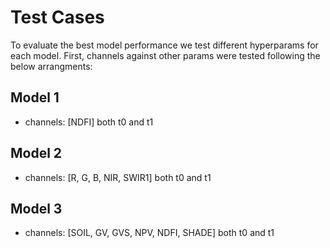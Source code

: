 # Test Cases


To evaluate the best model performance we test different hyperparams for each model. First, channels against other params were tested following the below arrangments:

## Model 1
- channels: [NDFI] both t0 and t1

## Model 2
- channels: [R, G, B, NIR, SWIR1] both t0 and t1

## Model 3
- channels: [SOIL, GV, GVS, NPV, NDFI, SHADE] both t0 and t1
